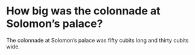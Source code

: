# How big was the colonnade at Solomon’s palace?

The colonnade at Solomon’s palace was fifty cubits long and thirty cubits wide.
